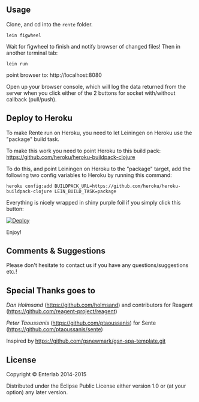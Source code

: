 ## Usage

Clone, and cd into the `rente` folder.

```
lein figwheel
```

Wait for figwheel to finish and notify browser of changed files! Then in another terminal tab:

```
lein run
```

point browser to:
http://localhost:8080

Open up your browser console, which will log the data returned from the server when you click either of the 2 buttons for socket with/without callback (pull/push).

## Deploy to Heroku

To make Rente run on Heroku, you need to let Leiningen on Heroku use the "package" build task.

To make this work you need to point Heroku to this build pack:
https://github.com/heroku/heroku-buildpack-clojure

To do this, and point Leiningen on Heroku to the "package" target, add the following two config variables to Heroku by running this command:

```
heroku config:add BUILDPACK_URL=https://github.com/heroku/heroku-buildpack-clojure LEIN_BUILD_TASK=package
```

Everything is nicely wrapped in shiny purple foil if you simply click this button:

[![Deploy](https://www.herokucdn.com/deploy/button.png)](https://heroku.com/deploy)

Enjoy!

## Comments & Suggestions

Please don't hesitate to contact us if you have any questions/suggestions etc.!

## Special Thanks goes to


*Dan Holmsand* (https://github.com/holmsand) and contributors for Reagent (https://github.com/reagent-project/reagent)

*Peter Taoussanis* (https://github.com/ptaoussanis) for Sente (https://github.com/ptaoussanis/sente)

Inspired by https://github.com/gsnewmark/gsn-spa-template.git

## License

Copyright © Enterlab 2014-2015

Distributed under the Eclipse Public License either version 1.0 or (at
your option) any later version.
